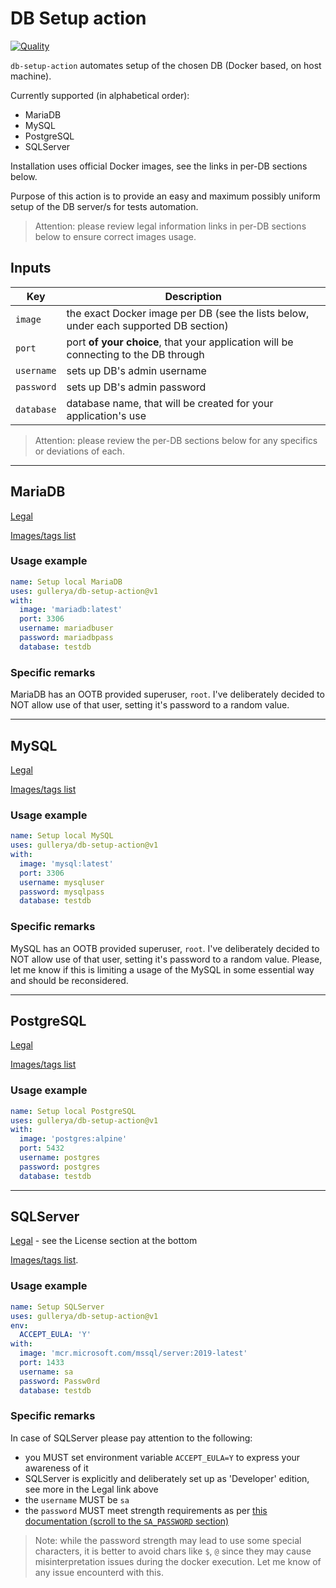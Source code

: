 # DB Setup action

[![Quality](https://github.com/gullerya/db-setup-action/actions/workflows/quality.yml/badge.svg)](https://github.com/gullerya/db-setup-action/actions/workflows/quality.yml)

`db-setup-action` automates setup of the chosen DB (Docker based, on host machine).

Currently supported (in alphabetical order):
- MariaDB
- MySQL
- PostgreSQL
- SQLServer

Installation uses official Docker images, see the links in per-DB sections below.

Purpose of this action is to provide an easy and maximum possibly uniform setup of the DB server/s for tests automation.

> Attention: please review legal information links in per-DB sections below to ensure correct images usage.

## Inputs

| Key        | Description |
|------------|-------------|
| `image`    | the exact Docker image per DB (see the lists below, under each supported DB section) |
| `port`     | port __of your choice__, that your application will be connecting to the DB through |
| `username` | sets up DB's admin username |
| `password` | sets up DB's admin password |
| `database` | database name, that will be created for your application's use |

> Attention: please review the per-DB sections below for any specifics or deviations of each.

---

## MariaDB

[Legal](https://mariadb.com/kb/en/mariadb-license/)

[Images/tags list](https://hub.docker.com/_/mariadb?tab=tags&page=1&ordering=last_updated)

### Usage example

```yml
name: Setup local MariaDB
uses: gullerya/db-setup-action@v1
with:
  image: 'mariadb:latest'
  port: 3306
  username: mariadbuser
  password: mariadbpass
  database: testdb
```

### Specific remarks

MariaDB has an OOTB provided superuser, `root`.
I've deliberately decided to NOT allow use of that user, setting it's password to a random value.

---

## MySQL

[Legal](https://www.mysql.com/about/legal/)

[Images/tags list](https://hub.docker.com/_/mysql?tab=tags&page=1&ordering=last_updated)

### Usage example

```yml
name: Setup local MySQL
uses: gullerya/db-setup-action@v1
with:
  image: 'mysql:latest'
  port: 3306
  username: mysqluser
  password: mysqlpass
  database: testdb
```

### Specific remarks

MySQL has an OOTB provided superuser, `root`.
I've deliberately decided to NOT allow use of that user, setting it's password to a random value.
Please, let me know if this is limiting a usage of the MySQL in some essential way and should be reconsidered.

---

## PostgreSQL

[Legal](https://www.postgresql.org/about/licence/)

[Images/tags list](https://hub.docker.com/_/postgres?tab=tags&page=1&ordering=last_updated)

### Usage example

```yml
name: Setup local PostgreSQL
uses: gullerya/db-setup-action@v1
with:
  image: 'postgres:alpine'
  port: 5432
  username: postgres
  password: postgres
  database: testdb
```

---

## SQLServer

[Legal](https://hub.docker.com/_/microsoft-mssql-server) - see the License section at the bottom

[Images/tags list](https://hub.docker.com/_/microsoft-mssql-server).

### Usage example

```yml
name: Setup SQLServer
uses: gullerya/db-setup-action@v1
env:
  ACCEPT_EULA: 'Y'
with:
  image: 'mcr.microsoft.com/mssql/server:2019-latest'
  port: 1433
  username: sa
  password: Passw0rd
  database: testdb
```

### Specific remarks

In case of SQLServer please pay attention to the following:
- you MUST set environment variable `ACCEPT_EULA=Y` to express your awareness of it
- SQLServer is explicitly and deliberately set up as 'Developer' edition, see more in the Legal link above
- the `username` MUST be `sa`
- the `password` MUST meet strength requirements as per [this documentation (scroll to the `SA_PASSWORD` section)](https://hub.docker.com/_/microsoft-mssql-server)

> Note: while the password strength may lead to use some special characters, it is better to avoid chars like `$`, `@` since they may cause misinterpretation issues during the docker execution. Let me know of any issue encounterd with this.